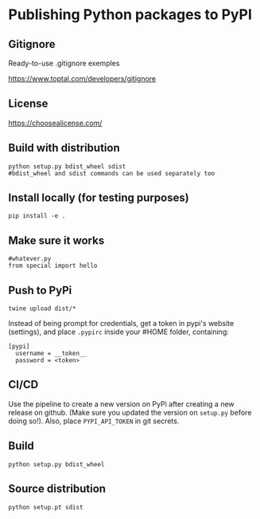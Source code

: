 # Publishing Python packages to PyPI



## Gitignore
Ready-to-use .gitignore exemples

https://www.toptal.com/developers/gitignore

## License
https://choosealicense.com/


## Build with distribution

    python setup.py bdist_wheel sdist
    #bdist_wheel and sdist commands can be used separately too

## Install locally (for testing purposes)
    pip install -e .

## Make sure it works
    #whatever.py
    from special import hello

## Push to PyPi
    twine upload dist/*

Instead of being prompt for credentials, get a token in pypi's website (settings), and place `.pypirc` inside your #HOME folder, containing:

```
[pypi]
  username = __token__
  password = <token>

```
## CI/CD
Use the pipeline to create a new version on PyPi after creating a new release on github. (Make sure you updated the version on `setup.py` before doing so!). Also, place `PYPI_API_TOKEN` in git secrets.

## Build 
    python setup.py bdist_wheel

## Source distribution
    python setup.pt sdist


